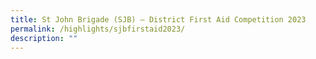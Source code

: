 ```yaml
---
title: St John Brigade (SJB) – District First Aid Competition 2023
permalink: /highlights/sjbfirstaid2023/
description: ""
---
```

